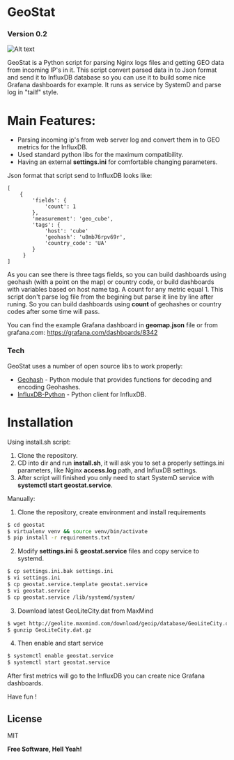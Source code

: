 # GeoStat
### Version 0.2
![Alt text](https://github.com/ratibor78/geostat/blob/master/geostat.png?raw=true "Grafana dashboard example")


GeoStat is a Python script for parsing Nginx logs files and getting GEO data from incoming IP's in it. This script convert parsed data in to Json format and send it to InfluxDB database so you can use it to build some nice Grafana dashboards for example. It runs as service by SystemD and parse log in "tailf" style.
# Main Features:

  - Parsing incoming ip's from web server log and convert them in to GEO metrics for   the InfluxDB.
  - Used standard python libs for the maximum compatibility.
  - Having an external **settings.ini** for comfortable changing parameters.

Json format that script send to InfluxDB looks like:
```
[
    {
        'fields': {
            'count': 1
        },
        'measurement': 'geo_cube',
        'tags': {
            'host': 'cube'
            'geohash': 'u8mb76rpv69r',
            'country_code': 'UA'
        }
     }
]
```
As you can see there is three tags fields, so you can build dashboards using geohash (with a point on the map) or country code, or build dashboards with variables based on host name tag. A count for any metric equal 1. This script don't parse log file from the begining but parse it line by line after runing. So you can build dashboards using **count** of geohashes or country codes after some time will pass.

You can find the example Grafana dashboard in **geomap.json** file or from grafana.com: https://grafana.com/dashboards/8342

### Tech

GeoStat uses a number of open source libs to work properly:

* [Geohash](https://github.com/vinsci/geohash) - Python module that provides functions for decoding and encoding Geohashes.
* [InfluxDB-Python](https://github.com/influxdata/influxdb-python) - Python client for InfluxDB.

# Installation
Using install.sh script:
1) Clone the repository.
2) CD into dir and run **install.sh**, it will ask you to set a properly settings.ini parameters, like Nginx **access.log** path, and InfluxDB settings.  
3) After script will finished you only need to start SystemD service with **systemctl start geostat.service**.

Manually:
1) Clone the repository, create environment and install requirements
```sh
$ cd geostat
$ virtualenv venv && source venv/bin/activate
$ pip install -r requirements.txt
```
2) Modify **settings.ini** & **geostat.service** files and copy service to systemd.
```sh
$ cp settings.ini.bak settings.ini
$ vi settings.ini
$ cp geostat.service.template geostat.service
$ vi geostat.service
$ cp geostat.service /lib/systemd/system/
```
3) Download latest GeoLiteCity.dat from MaxMind
```sh
$ wget http://geolite.maxmind.com/download/geoip/database/GeoLiteCity.dat.gz
$ gunzip GeoLiteCity.dat.gz
```
4) Then enable and start service
```sh
$ systemctl enable geostat.service
$ systemctl start geostat.service
```

After first metrics will go to the InfluxDB you can create nice Grafana dashboards.

Have fun !

License
----

MIT

**Free Software, Hell Yeah!**
